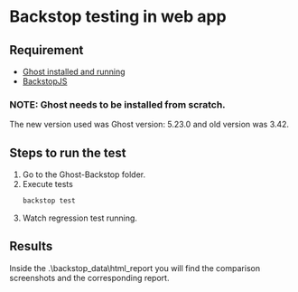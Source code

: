 
# Backstop testing in web app

## Requirement

*  [Ghost installed and running](https://ghost.org/docs/install/local/)
*  [BackstopJS](https://github.com/garris/BackstopJS)

### NOTE: Ghost needs to be installed from scratch.
The new version used was Ghost version: 5.23.0 and old version was 3.42.

## Steps to run the test

1. Go to the Ghost-Backstop folder.
3. Execute tests
    ```sh        
    backstop test
    ```
4. Watch regression test running.

## Results

Inside the .\backstop_data\html_report you will find the comparison screenshots and the corresponding report.
